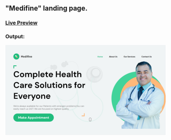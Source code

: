 ## "Medifine" landing page.
### [Live Preview](https://basic-landing-page-two-html-css.netlify.app/)
### Output:
![Output](./assets/output.jpg)
